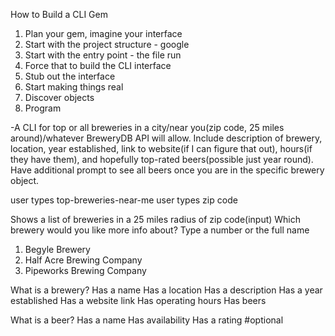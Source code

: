 How to Build a CLI Gem

1. Plan your gem, imagine your interface
2. Start with the project structure - google
3. Start with the entry point - the file run
4. Force that to build the CLI interface
5. Stub out the interface
6. Start making things real
7. Discover objects
8. Program

-A CLI for top or all breweries in a city/near you(zip code, 25 miles around)/whatever BreweryDB API will allow. Include description of brewery, location, year established, link to website(if I can figure that out), hours(if they have them), and hopefully top-rated beers(possible just year round). Have additional prompt to see all beers once you are in the specific brewery object.

user types top-breweries-near-me user types zip code

Shows a list of breweries in a 25 miles radius of zip code(input) Which brewery would you like more info about? Type a number or the full name

1. Begyle Brewery
2. Half Acre Brewing Company
3. Pipeworks Brewing Company

What is a brewery?
Has a name
Has a location
Has a description
Has a year established
Has a website link
Has operating hours
Has beers

What is a beer?
Has a name
Has availability
Has a rating #optional
